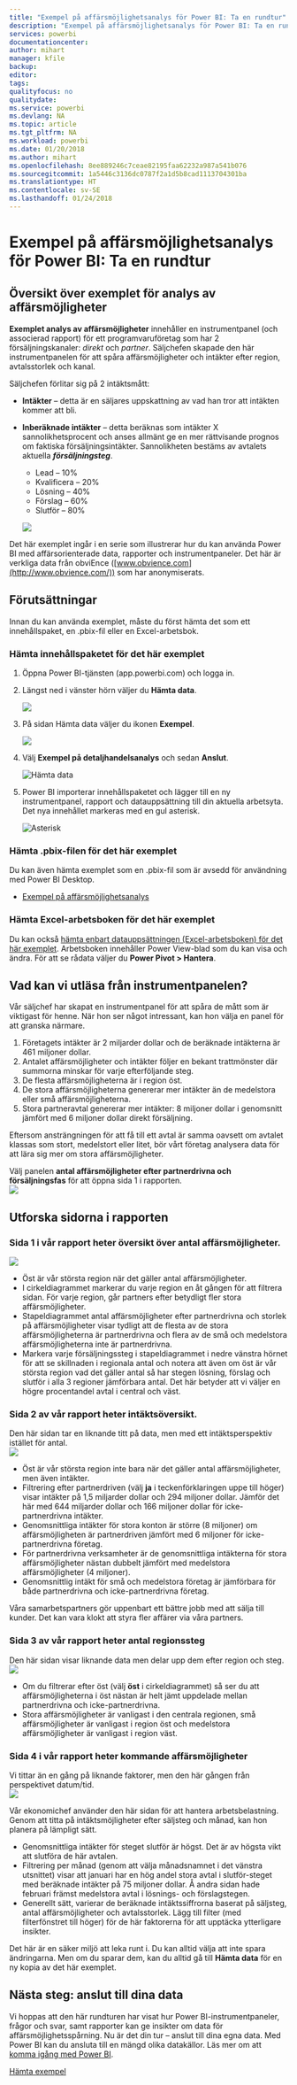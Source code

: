 ```yaml
---
title: "Exempel på affärsmöjlighetsanalys för Power BI: Ta en rundtur"
description: "Exempel på affärsmöjlighetsanalys för Power BI: Ta en rundtur"
services: powerbi
documentationcenter: 
author: mihart
manager: kfile
backup: 
editor: 
tags: 
qualityfocus: no
qualitydate: 
ms.service: powerbi
ms.devlang: NA
ms.topic: article
ms.tgt_pltfrm: NA
ms.workload: powerbi
ms.date: 01/20/2018
ms.author: mihart
ms.openlocfilehash: 8ee889246c7ceae82195faa62232a987a541b076
ms.sourcegitcommit: 1a5446c3136dc0787f2a1d5b8cad1113704301ba
ms.translationtype: HT
ms.contentlocale: sv-SE
ms.lasthandoff: 01/24/2018
---
```

# <a name="opportunity-analysis-sample-for-power-bi-take-a-tour"></a>Exempel på affärsmöjlighetsanalys för Power BI: Ta en rundtur

## <a name="overview-of-the-opportunity-analysis-sample"></a>Översikt över exemplet för analys av affärsmöjligheter
**Exemplet analys av affärsmöjligheter** innehåller en instrumentpanel (och associerad rapport) för ett programvaruföretag som har 2 försäljningskanaler: *direkt* och *partner*. Säljchefen skapade den här instrumentpanelen för att spåra affärsmöjligheter och intäkter efter region, avtalsstorlek och kanal.

Säljchefen förlitar sig på 2 intäktsmått:

* **Intäkter** – detta är en säljares uppskattning av vad han tror att intäkten kommer att bli.
* **Inberäknade intäkter** – detta beräknas som intäkter X sannolikhetsprocent och anses allmänt ge en mer rättvisande prognos om faktiska försäljningsintäkter. Sannolikheten bestäms av avtalets aktuella ***försäljningsteg***.
  * Lead – 10%  
  * Kvalificera – 20%  
  * Lösning – 40%  
  * Förslag – 60%  
  * Slutför – 80%

  ![](media/sample-opportunity-analysis/opportunity1.png)

Det här exemplet ingår i en serie som illustrerar hur du kan använda Power BI med affärsorienterade data, rapporter och instrumentpaneler. Det här är verkliga data från obviEnce ([www.obvience.com](http://www.obvience.com/)) som har anonymiserats.

## <a name="prerequisites"></a>Förutsättningar

 Innan du kan använda exemplet, måste du först hämta det som ett innehållspaket, en .pbix-fil eller en Excel-arbetsbok.

### <a name="get-the-content-pack-for-this-sample"></a>Hämta innehållspaketet för det här exemplet

1. Öppna Power BI-tjänsten (app.powerbi.com) och logga in.
2. Längst ned i vänster hörn väljer du **Hämta data**.
   
    ![](media/sample-datasets/power-bi-get-data.png)
3. På sidan Hämta data väljer du ikonen **Exempel**.
   
   ![](media/sample-datasets/power-bi-samples-icon.png)
4. Välj **Exempel på detaljhandelsanalys** och sedan **Anslut**.  
  
   ![Hämta data](media/sample-opportunity-analysis/opportunity-connect.png)
   
5. Power BI importerar innehållspaketet och lägger till en ny instrumentpanel, rapport och datauppsättning till din aktuella arbetsyta. Det nya innehållet markeras med en gul asterisk. 
   
   ![Asterisk](media/sample-opportunity-analysis/opportunity-asterisk.png)
  
### <a name="get-the-pbix-file-for-this-sample"></a>Hämta .pbix-filen för det här exemplet

Du kan även hämta exemplet som en .pbix-fil som är avsedd för användning med Power BI Desktop. 

 * [Exempel på affärsmöjlighetsanalys](http://download.microsoft.com/download/9/1/5/915ABCFA-7125-4D85-A7BD-05645BD95BD8/Opportunity%20Analysis%20Sample%20PBIX.pbix)

### <a name="get-the-excel-workbook-for-this-sample"></a>Hämta Excel-arbetsboken för det här exemplet
Du kan också [hämta enbart datauppsättningen (Excel-arbetsboken) för det här exemplet](http://go.microsoft.com/fwlink/?LinkId=529782). Arbetsboken innehåller Power View-blad som du kan visa och ändra. För att se rådata väljer du **Power Pivot > Hantera**.


## <a name="what-is-our-dashboard-telling-us"></a>Vad kan vi utläsa från instrumentpanelen?
Vår säljchef har skapat en instrumentpanel för att spåra de mått som är viktigast för henne. När hon ser något intressant, kan hon välja en panel för att granska närmare.

1. Företagets intäkter är 2 miljarder dollar och de beräknade intäkterna är 461 miljoner dollar.
2. Antalet affärsmöjligheter och intäkter följer en bekant trattmönster där summorna minskar för varje efterföljande steg.
3. De flesta affärsmöjligheterna är i region öst.
4. De stora affärsmöjligheterna genererar mer intäkter än de medelstora eller små affärsmöjligheterna.
5. Stora partneravtal genererar mer intäkter: 8 miljoner dollar i genomsnitt jämfört med 6 miljoner dollar direkt försäljning.

Eftersom ansträngningen för att få till ett avtal är samma oavsett om avtalet klassas som stort, medelstort eller litet, bör vårt företag analysera data för att lära sig mer om stora affärsmöjligheter.

Välj panelen **antal affärsmöjligheter efter partnerdrivna och försäljningsfas** för att öppna sida 1 i rapporten.  
![](media/sample-opportunity-analysis/opportunity2.png)

## <a name="explore-the-pages-in-the-report"></a>Utforska sidorna i rapporten
### <a name="page-1-of-our-report-is-titled-opportunity-count-overview"></a>Sida 1 i vår rapport heter översikt över antal affärsmöjligheter.
![](media/sample-opportunity-analysis/opportunity3.png)

* Öst är vår största region när det gäller antal affärsmöjligheter.  
* I cirkeldiagrammet markerar du varje region en åt gången för att filtrera sidan. För varje region, går partners efter betydligt fler stora affärsmöjligheter.   
* Stapeldiagrammet antal affärsmöjligheter efter partnerdrivna och storlek på affärsmöjligheter visar tydligt att de flesta av de stora affärsmöjligheterna är partnerdrivna och flera av de små och medelstora affärsmöjligheterna inte är partnerdrivna.
* Markera varje försäljningssteg i stapeldiagrammet i nedre vänstra hörnet för att se skillnaden i regionala antal och notera att även om öst är vår största region vad det gäller antal så har stegen lösning, förslag och slutför i alla 3 regioner jämförbara antal. Det här betyder att vi väljer en högre procentandel avtal i central och väst.

### <a name="page-2-of-our-report-is-titled-revenue-overview"></a>Sida 2 av vår rapport heter intäktsöversikt.
Den här sidan tar en liknande titt på data, men med ett intäktsperspektiv istället för antal.  
![](media/sample-opportunity-analysis/opportunity4.png)

* Öst är vår största region inte bara när det gäller antal affärsmöjligheter, men även intäkter.  
* Filtrering efter partnerdriven (välj **ja** i teckenförklaringen uppe till höger) visar intäkter på 1,5 miljarder dollar och 294 miljoner dollar. Jämför det här med 644 miljarder dollar och 166 miljoner dollar för icke-partnerdrivna intäkter.  
* Genomsnittliga intäkter för stora konton är större (8 miljoner) om affärsmöjligheten är partnerdriven jämfört med 6 miljoner för icke-partnerdrivna företag.  
* För partnerdrivna verksamheter är de genomsnittliga intäkterna för stora affärsmöjligheter nästan dubbelt jämfört med medelstora affärsmöjligheter (4 miljoner).  
* Genomsnittlig intäkt för små och medelstora företag är jämförbara för både partnerdrivna och icke-partnerdrivna företag.   

Våra samarbetspartners gör uppenbart ett bättre jobb med att sälja till kunder.  Det kan vara klokt att styra fler affärer via våra partners.

### <a name="page-3-of-our-report-is-titled-region-stage-counts"></a>Sida 3 av vår rapport heter antal regionssteg
Den här sidan visar liknande data men delar upp dem efter region och steg.  
![](media/sample-opportunity-analysis/opportunity5.png)

* Om du filtrerar efter öst (välj **öst** i cirkeldiagrammet) så ser du att affärsmöjligheterna i öst nästan är helt jämt uppdelade mellan partnerdrivna och icke-partnerdrivna.
* Stora affärsmöjligheter är vanligast i den centrala regionen, små affärsmöjligheter är vanligast i region öst och medelstora affärsmöjligheter är vanligast i region väst.

### <a name="page-4-of-our-report-is-titled-upcoming-opportunities"></a>Sida 4 i vår rapport heter kommande affärsmöjligheter
Vi tittar än en gång på liknande faktorer, men den här gången från perspektivet datum/tid.  
![](media/sample-opportunity-analysis/opportunity6.png)

Vår ekonomichef använder den här sidan för att hantera arbetsbelastning. Genom att titta på intäktsmöjligheter efter säljsteg och månad, kan hon planera på lämpligt sätt.

* Genomsnittliga intäkter för steget slutför är högst. Det är av högsta vikt att slutföra de här avtalen.
* Filtrering per månad (genom att välja månadsnamnet i det vänstra utsnittet) visar att januari har en hög andel stora avtal i slutför-steget med beräknade intäkter på 75 miljoner dollar. Å andra sidan hade februari främst medelstora avtal i lösnings- och förslagstegen.
* Generellt sätt, varierar de beräknade intäktssiffrorna baserat på säljsteg, antal affärsmöjligheter och avtalsstorlek. Lägg till filter (med filterfönstret till höger) för de här faktorerna för att upptäcka ytterligare insikter.

Det här är en säker miljö att leka runt i. Du kan alltid välja att inte spara ändringarna. Men om du sparar dem, kan du alltid gå till **Hämta data** för en ny kopia av det här exemplet.

## <a name="next-steps-connect-to-your-data"></a>Nästa steg: anslut till dina data
Vi hoppas att den här rundturen har visat hur Power BI-instrumentpaneler, frågor och svar, samt rapporter kan ge insikter om data för affärsmöjlighetsspårning. Nu är det din tur – anslut till dina egna data. Med Power BI kan du ansluta till en mängd olika datakällor. Läs mer om att [komma igång med Power BI](service-get-started.md).

[Hämta exempel](sample-datasets.md)  
